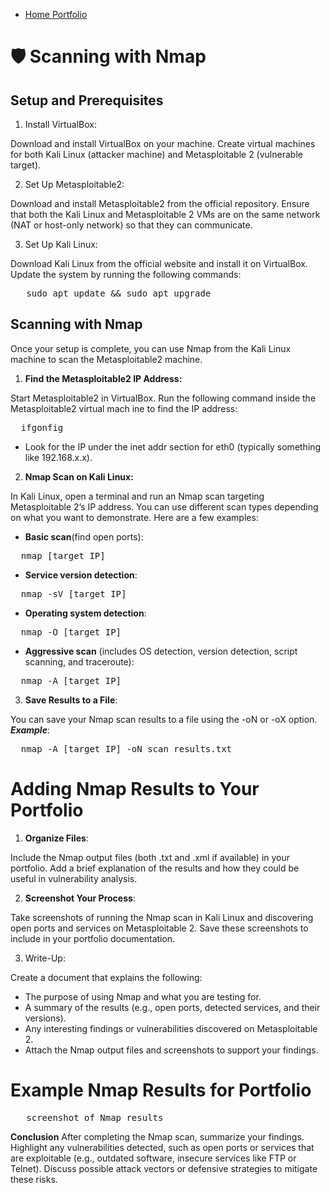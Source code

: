 - <a href="https://github.com/rafa0c">Home Portfolio</a>

# 🛡️ Scanning with Nmap

## Setup and Prerequisites

1. Install VirtualBox:

Download and install VirtualBox on your machine.
Create virtual machines for both Kali Linux (attacker machine) and Metasploitable 2 (vulnerable target).

2. Set Up Metasploitable2:

Download and install Metasploitable2 from the official repository.
Ensure that both the Kali Linux and Metasploitable 2 VMs are on the same network (NAT or host-only network) so that they can communicate.

3. Set Up Kali Linux:

Download Kali Linux from the official website and install it on VirtualBox.
Update the system by running the following commands:

<pre>   sudo apt update && sudo apt upgrade  </pre>

## Scanning with Nmap
Once your setup is complete, you can use Nmap from the Kali Linux machine to scan the Metasploitable2 machine.

1. **Find the Metasploitable2 IP Address:**

Start Metasploitable2 in VirtualBox.
Run the following command inside the Metasploitable2 virtual mach ine to find the IP address:

<pre>  ifgonfig  </pre>

- Look for the IP under the inet addr section for eth0 (typically something like 192.168.x.x).

2. **Nmap Scan on Kali Linux:**

In Kali Linux, open a terminal and run an Nmap scan targeting Metasploitable 2’s IP address. You can use different scan types depending on what you want to demonstrate.
Here are a few examples:

- **Basic scan**(find open ports):

<pre>  nmap [target IP]  </pre>

- **Service version detection**:

<pre>  nmap -sV [target IP]  </pre>

- **Operating system detection**:

<pre>  nmap -O [target IP]  </pre>

- **Aggressive scan** (includes OS detection, version detection, script scanning, and traceroute):

<pre>  nmap -A [target IP] </pre>

3. **Save Results to a File**:

You can save your Nmap scan results to a file using the -oN or -oX option.
**_Example_**: 

<pre>  nmap -A [target IP] -oN scan_results.txt </pre>

#  Adding Nmap Results to Your Portfolio
1. **Organize Files**:

Include the Nmap output files (both .txt and .xml if available) in your portfolio.
Add a brief explanation of the results and how they could be useful in vulnerability analysis.

2. **Screenshot Your Process**:

Take screenshots of running the Nmap scan in Kali Linux and discovering open ports and services on Metasploitable 2.
Save these screenshots to include in your portfolio documentation.

3. Write-Up:

Create a document that explains the following:

- The purpose of using Nmap and what you are testing for.
- A summary of the results (e.g., open ports, detected services, and their versions).
- Any interesting findings or vulnerabilities discovered on Metasploitable 2.
- Attach the Nmap output files and screenshots to support your findings.

# Example Nmap Results for Portfolio

<pre>  _screenshot of Nmap results_ </pre>

**Conclusion**
After completing the Nmap scan, summarize your findings.
Highlight any vulnerabilities detected, such as open ports or services that are exploitable (e.g., outdated software, insecure services like FTP or Telnet).
Discuss possible attack vectors or defensive strategies to mitigate these risks.





  




  








